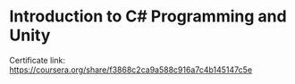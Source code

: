 
# Introduction to C# Programming and Unity

Certificate link: https://coursera.org/share/f3868c2ca9a588c916a7c4b145147c5e

